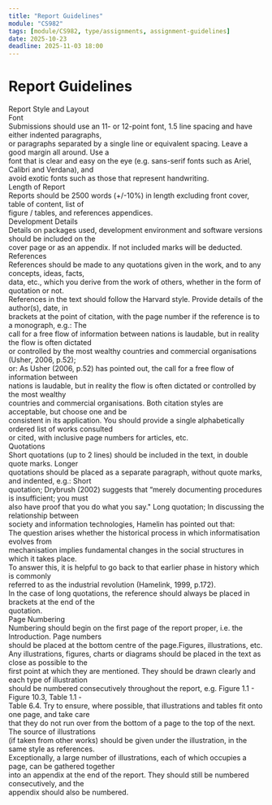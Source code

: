 ```yaml
---
title: "Report Guidelines"
module: "CS982"
tags: [module/CS982, type/assignments, assignment-guidelines]
date: 2025-10-23
deadline: 2025-11-03 18:00
---
```


# Report Guidelines

Report Style and Layout  
Font  
Submissions should use an 11- or 12-point font, 1.5 line spacing and have either indented paragraphs,  
or paragraphs separated by a single line or equivalent spacing. Leave a good margin all around. Use a  
font that is clear and easy on the eye (e.g. sans-serif fonts such as Ariel, Calibri and Verdana), and  
avoid exotic fonts such as those that represent handwriting.  
Length of Report  
Reports should be 2500 words (+/-10%) in length excluding front cover, table of content, list of  
figure / tables, and references appendices.  
Development Details  
Details on packages used, development environment and software versions should be included on the  
cover page or as an appendix. If not included marks will be deducted.  
References  
References should be made to any quotations given in the work, and to any concepts, ideas, facts,  
data, etc., which you derive from the work of others, whether in the form of quotation or not.  
References in the text should follow the Harvard style. Provide details of the author(s), date, in  
brackets at the point of citation, with the page number if the reference is to a monograph, e.g.: The  
call for a free flow of information between nations is laudable, but in reality the flow is often dictated  
or controlled by the most wealthy countries and commercial organisations (Usher, 2006, p.52);  
or: As Usher (2006, p.52) has pointed out, the call for a free flow of information between  
nations is laudable, but in reality the flow is often dictated or controlled by the most wealthy  
countries and commercial organisations. Both citation styles are acceptable, but choose one and be  
consistent in its application. You should provide a single alphabetically ordered list of works consulted  
or cited, with inclusive page numbers for articles, etc.  
Quotations  
Short quotations (up to 2 lines) should be included in the text, in double quote marks. Longer  
quotations should be placed as a separate paragraph, without quote marks, and indented, e.g.: Short  
quotation; Drybrush (2002) suggests that “merely documenting procedures is insufficient; you must  
also have proof that you do what you say." Long quotation; In discussing the relationship between  
society and information technologies, Hamelin has pointed out that:  
The question arises whether the historical process in which informatisation evolves from  
mechanisation implies fundamental changes in the social structures in which it takes place.  
To answer this, it is helpful to go back to that earlier phase in history which is commonly  
referred to as the industrial revolution (Hamelink, 1999, p.172).  
In the case of long quotations, the reference should always be placed in brackets at the end of the  
quotation.  
Page Numbering  
Numbering should begin on the first page of the report proper, i.e. the Introduction. Page numbers  
should be placed at the bottom centre of the page.Figures, illustrations, etc.  
Any illustrations, figures, charts or diagrams should be placed in the text as close as possible to the  
first point at which they are mentioned. They should be drawn clearly and each type of illustration  
should be numbered consecutively throughout the report, e.g. Figure 1.1 \- Figure 10.3, Table 1.1 \-  
Table 6.4. Try to ensure, where possible, that illustrations and tables fit onto one page, and take care  
that they do not run over from the bottom of a page to the top of the next. The source of illustrations  
(if taken from other works) should be given under the illustration, in the same style as references.  
Exceptionally, a large number of illustrations, each of which occupies a page, can be gathered together  
into an appendix at the end of the report. They should still be numbered consecutively, and the  
appendix should also be numbered.  
